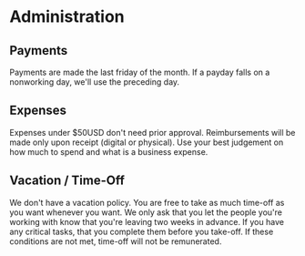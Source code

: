 # Administration

## Payments
Payments are made the last friday of the month. If a payday falls on a nonworking day, we'll use the preceding day.

## Expenses
Expenses under $50USD don't need prior approval. Reimbursements will be made only upon receipt (digital or physical). Use your best judgement on how much to spend and what is a business expense.

## Vacation / Time-Off
We don't have a vacation policy. You are free to take as much time-off as you want whenever you want. We only ask that you let the people you're working with know that you're leaving two weeks in advance. If you have any critical tasks, that you complete them before you take-off. If these conditions are not met, time-off will not be remunerated.
